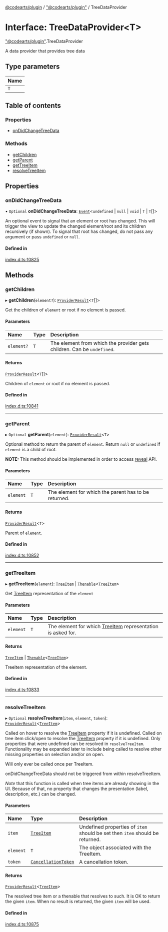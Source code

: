 [@codearts/plugin](../README.md) / ["@codearts/plugin"](../modules/_codearts_plugin_.md) / TreeDataProvider

# Interface: TreeDataProvider<T\>

["@codearts/plugin"](../modules/_codearts_plugin_.md).TreeDataProvider

A data provider that provides tree data

## Type parameters

| Name |
| :------ |
| `T` |

## Table of contents

### Properties

- [onDidChangeTreeData](codearts_plugin_.TreeDataProvider.md#ondidchangetreedata)

### Methods

- [getChildren](codearts_plugin_.TreeDataProvider.md#getchildren)
- [getParent](codearts_plugin_.TreeDataProvider.md#getparent)
- [getTreeItem](codearts_plugin_.TreeDataProvider.md#gettreeitem)
- [resolveTreeItem](codearts_plugin_.TreeDataProvider.md#resolvetreeitem)

## Properties

### onDidChangeTreeData

• `Optional` **onDidChangeTreeData**: [`Event`](codearts_plugin_.Event.md)<`undefined` \| ``null`` \| `void` \| `T` \| `T`[]\>

An optional event to signal that an element or root has changed.
This will trigger the view to update the changed element/root and its children recursively (if shown).
To signal that root has changed, do not pass any argument or pass `undefined` or `null`.

#### Defined in

[index.d.ts:10825](https://github.com/xyz-fish/cloudide-plugin-api/blob/9927cd6/index.d.ts#L10825)

## Methods

### getChildren

▸ **getChildren**(`element?`): [`ProviderResult`](../modules/_codearts_plugin_.md#providerresult)<`T`[]\>

Get the children of `element` or root if no element is passed.

#### Parameters

| Name | Type | Description |
| :------ | :------ | :------ |
| `element?` | `T` | The element from which the provider gets children. Can be `undefined`. |

#### Returns

[`ProviderResult`](../modules/_codearts_plugin_.md#providerresult)<`T`[]\>

Children of `element` or root if no element is passed.

#### Defined in

[index.d.ts:10841](https://github.com/xyz-fish/cloudide-plugin-api/blob/9927cd6/index.d.ts#L10841)

___

### getParent

▸ `Optional` **getParent**(`element`): [`ProviderResult`](../modules/_codearts_plugin_.md#providerresult)<`T`\>

Optional method to return the parent of `element`.
Return `null` or `undefined` if `element` is a child of root.

**NOTE:** This method should be implemented in order to access [reveal](codearts_plugin_.TreeView.md#reveal) API.

#### Parameters

| Name | Type | Description |
| :------ | :------ | :------ |
| `element` | `T` | The element for which the parent has to be returned. |

#### Returns

[`ProviderResult`](../modules/_codearts_plugin_.md#providerresult)<`T`\>

Parent of `element`.

#### Defined in

[index.d.ts:10852](https://github.com/xyz-fish/cloudide-plugin-api/blob/9927cd6/index.d.ts#L10852)

___

### getTreeItem

▸ **getTreeItem**(`element`): [`TreeItem`](../classes/codearts_plugin_.TreeItem.md) \| [`Thenable`](Thenable.md)<[`TreeItem`](../classes/codearts_plugin_.TreeItem.md)\>

Get [TreeItem](../classes/codearts_plugin_.TreeItem.md) representation of the `element`

#### Parameters

| Name | Type | Description |
| :------ | :------ | :------ |
| `element` | `T` | The element for which [TreeItem](../classes/codearts_plugin_.TreeItem.md) representation is asked for. |

#### Returns

[`TreeItem`](../classes/codearts_plugin_.TreeItem.md) \| [`Thenable`](Thenable.md)<[`TreeItem`](../classes/codearts_plugin_.TreeItem.md)\>

TreeItem representation of the element.

#### Defined in

[index.d.ts:10833](https://github.com/xyz-fish/cloudide-plugin-api/blob/9927cd6/index.d.ts#L10833)

___

### resolveTreeItem

▸ `Optional` **resolveTreeItem**(`item`, `element`, `token`): [`ProviderResult`](../modules/_codearts_plugin_.md#providerresult)<[`TreeItem`](../classes/codearts_plugin_.TreeItem.md)\>

Called on hover to resolve the [TreeItem](../classes/codearts_plugin_.TreeItem.md#tooltip) property if it is undefined.
Called on tree item click/open to resolve the [TreeItem](../classes/codearts_plugin_.TreeItem.md#command) property if it is undefined.
Only properties that were undefined can be resolved in `resolveTreeItem`.
Functionality may be expanded later to include being called to resolve other missing
properties on selection and/or on open.

Will only ever be called once per TreeItem.

onDidChangeTreeData should not be triggered from within resolveTreeItem.

*Note* that this function is called when tree items are already showing in the UI.
Because of that, no property that changes the presentation (label, description, etc.)
can be changed.

#### Parameters

| Name | Type | Description |
| :------ | :------ | :------ |
| `item` | [`TreeItem`](../classes/codearts_plugin_.TreeItem.md) | Undefined properties of `item` should be set then `item` should be returned. |
| `element` | `T` | The object associated with the TreeItem. |
| `token` | [`CancellationToken`](codearts_plugin_.CancellationToken.md) | A cancellation token. |

#### Returns

[`ProviderResult`](../modules/_codearts_plugin_.md#providerresult)<[`TreeItem`](../classes/codearts_plugin_.TreeItem.md)\>

The resolved tree item or a thenable that resolves to such. It is OK to return the given
`item`. When no result is returned, the given `item` will be used.

#### Defined in

[index.d.ts:10875](https://github.com/xyz-fish/cloudide-plugin-api/blob/9927cd6/index.d.ts#L10875)
